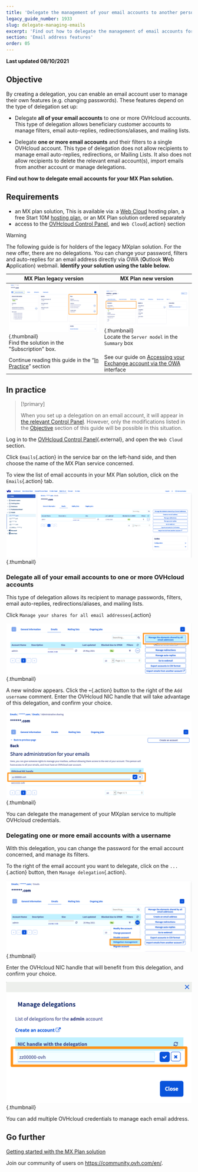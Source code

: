 ```yaml
---
title: 'Delegate the management of your email accounts to another person'
legacy_guide_number: 1933
slug: delegate-managing-emails
excerpt: 'Find out how to delegate the management of email accounts for your MX Plan solution'
section: 'Email address features'
order: 05
---
```


**Last updated 08/10/2021**

## Objective <a name="objective"></a>

By creating a delegation, you can enable an email account user to manage their own features (e.g. changing passwords). These features depend on the type of delegation set up:

- Delegate **all of your email accounts** to one or more OVHcloud accounts. This type of delegation allows beneficiary customer accounts to manage filters, email auto-replies, redirections/aliases, and mailing lists.

- Delegate **one or more email accounts** and their filters to a single OVHcloud account. This type of delegation does not allow recipients to manage email auto-replies, redirections, or Mailing Lists. It also does not allow recipients to delete the relevant email account(s), import emails from another account or manage delegations.

**Find out how to delegate email accounts for your MX Plan solution.**

## Requirements

- an MX plan solution, This is available via: a [Web Cloud](https://www.ovh.co.uk/web-hosting/) hosting plan, a free Start 10M [hosting plan](https://www.ovh.co.uk/domains/start10m_hosting_offer.xml), or an MX Plan solution ordered separately
- access to the [OVHcloud Control Panel](https://www.ovh.com/auth/?action=gotomanager&from=https://www.ovh.co.uk/&ovhSubsidiary=GB), and `Web Cloud`{.action} section

> [!warning]
>
> The following guide is for holders of the legacy MXplan solution. For the new offer, there are no delegations. You can change your password, filters and auto-replies for an email address directly via OWA (**O**utlook **W**eb **A**pplication) webmail. **Identify your solution using the table below.**
>

|MX Plan legacy version|MX Plan new version|
|---|---|
|![email](images/mxplan-starter-legacy-step1.png){.thumbnail}<br> Find the solution in the "Subscription" box.|![email](images/mxplan-starter-new-step1.png){.thumbnail}<br>Locate the `Server model` in the `Summary` box|
|Continue reading this guide in the “[In Practice](#oldmxplan)” section|See our guide on [Accessing your Exchange account via the OWA](https://docs.ovh.com/gb/en/microsoft-collaborative-solutions/exchange_2016_outlook_web_app_user_guide/#changing-the-password) interface|

## In practice <a name="oldmxplan"></a>

> [!primary]
>
>When you set up a delegation on an email account, it will appear in [the relevant Control Panel](https://www.ovh.com/auth/?action=gotomanager&from=https://www.ovh.co.uk/&ovhSubsidiary=GB). However, only the modifications listed in the [Objective](#objective) section of this guide will be possible in this situation.
>

Log in to the [OVHcloud Control Panel](https://www.ovh.com/auth/?action=gotomanager&from=https://www.ovh.co.uk/&ovhSubsidiary=GB){.external}, and open the `Web Cloud` section.

Click `Emails`{.action} in the service bar on the left-hand side, and then choose the name of the MX Plan service concerned.

To view the list of email accounts in your MX Plan solution, click on the `Emails`{.action} tab.

![delegation](images/mxplan-delegation-01.png){.thumbnail}

### Delegate all of your email accounts to one or more OVHcloud accounts

This type of delegation allows its recipient to manage passwords, filters, email auto-replies, redirections/aliases, and mailing lists.

Click `Manage your shares for all email addresses`{.action}

![delegation](images/mxplan-delegation-02.png){.thumbnail}

A new window appears. Click the `+`{.action} button to the right of the `Add username` comment. Enter the OVHcloud NIC handle that will take advantage of this delegation, and confirm your choice.

![delegation](images/mxplan-delegation-03.png){.thumbnail}

You can delegate the management of your MXplan service to multiple OVHcloud credentials.

### Delegating one or more email accounts with a username

With this delegation, you can change the password for the email account concerned, and manage its filters.

To the right of the email account you want to delegate, click on the `...`{.action} button, then `Manage delegation`{.action}.

![delegation](images/mxplan-delegation-04.png){.thumbnail}

Enter the OVHcloud NIC handle that will benefit from this delegation, and confirm your choice.

![delegation](images/mxplan-delegation-05.png){.thumbnail}

You can add multiple OVHcloud credentials to manage each email address.

## Go further

[Getting started with the MX Plan solution](https://docs.ovh.com/gb/en/emails/web_hosting_an_overview_of_ovh_email/)

Join our community of users on <https://community.ovh.com/en/>.